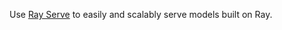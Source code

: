 Use [Ray Serve](https://docs.ray.io/en/latest/serve/index.html) to
easily and scalably serve models built on Ray.
